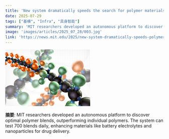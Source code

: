 ```yaml
---
title: 'New system dramatically speeds the search for polymer materials'
date: 2025-07-29
tags: ["基模", "Infra", "具身智能"]
summary: 'MIT researchers developed an autonomous platform to discover optimal polymer blends, outperforming individual polymers. The system can test 700 blends daily, enhancing materials like battery electrolytes and nanoparticles for drug delivery.'
image: 'images/articles/2025_07_28/003.jpg'
link: 'https://news.mit.edu/2025/new-system-dramatically-speeds-polymer-materials-search-0728'
---
```

![New system dramatically speeds the search for polymer materials](images/articles/2025_07_28/003.jpg)

**摘要**: MIT researchers developed an autonomous platform to discover optimal polymer blends, outperforming individual polymers. The system can test 700 blends daily, enhancing materials like battery electrolytes and nanoparticles for drug delivery.
